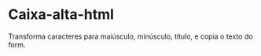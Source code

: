 # Caixa-alta-html
Transforma caracteres para maiúsculo, minúsculo, título, e copia o texto do form.
